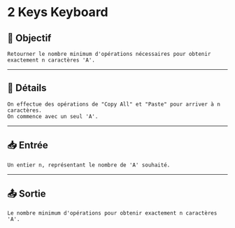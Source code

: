 # 2 Keys Keyboard

## 🎯 Objectif

    Retourner le nombre minimum d'opérations nécessaires pour obtenir exactement n caractères 'A'.

---

## 📝 Détails

    On effectue des opérations de "Copy All" et "Paste" pour arriver à n caractères.
    On commence avec un seul 'A'.

---

## 📥 Entrée

    Un entier n, représentant le nombre de 'A' souhaité.

---

## 📤 Sortie

    Le nombre minimum d'opérations pour obtenir exactement n caractères 'A'.

